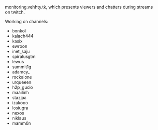 monitoring.vehhty.tk, which presents viewers and chatters during streams on twitch.


Working on channels:

- bonkol
- kalach444
- kasix
- ewroon
- inet_saju
- spiralusgtm
- lewus
- summit1g
- adamcy_
- rockalone
- urqueeen
- h2p_gucio
- maailinh
- stazjaa
- izakooo
- losiugra
- nexos
- niklaus
- mamm0n
